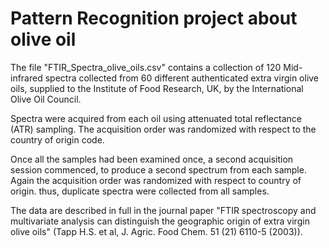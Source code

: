 # Pattern Recognition project about olive oil

The file "FTIR_Spectra_olive_oils.csv" contains a collection of 120 Mid-infrared spectra collected from 60 different authenticated extra virgin olive oils, supplied to the Institute of Food Research, UK, by the International Olive Oil Council.

Spectra were acquired from each oil using attenuated total reflectance (ATR) sampling.  The acquisition order was randomized with respect to the country of origin code. 

Once all the samples had been examined once, a second acquisition session commenced, to produce a second spectrum from each sample.  Again the acquisition order was randomized with respect to country of origin.  thus, duplicate spectra were collected from all samples. 

The data are described in full in the journal paper "FTIR spectroscopy and multivariate analysis can distinguish the geographic origin of extra virgin olive oils" (Tapp H.S. et al, J. Agric. Food Chem. 51 (21) 6110-5 (2003)).
